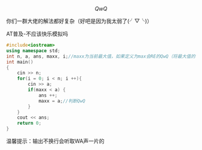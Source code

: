 $$QwQ$$

你们一群大佬的解法都好复杂（好吧是因为我太弱了(╯▽╰)）

AT普及-不应该快乐模拟吗


```cpp
#include<iostream>
using namespace std;
int n, a, ans, maxx, i;//maxx为当前最大值，如果定义为max会RE的QwQ（将最大值的初始值为零，第一个判断时就会被覆盖，这里不存在第一个为零的情况）
int main()
{
	cin >> n;
	for(i = 0; i < n; i ++){
		cin >> a;
		if(maxx < a) {
			ans ++;
			maxx = a;//判断QwQ
		}
	}
	cout << ans;
	return 0;
}
```
温馨提示：输出不换行会听取WA声一片的